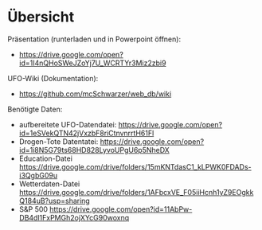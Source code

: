 # Übersicht

Präsentation (runterladen und in Powerpoint öffnen):
- https://drive.google.com/open?id=1I4nQHoSWeJZoYj7U_WCRTYr3Miz2zbi9

UFO-Wiki (Dokumentation):
- https://github.com/mcSchwarzer/web_db/wiki

Benötigte Daten:
- aufbereitete UFO-Datendatei: https://drive.google.com/open?id=1eSVekQTN42jVxzbF8riCtnvnrrtH61Fl
- Drogen-Tote Datentatei: https://drive.google.com/open?id=1i8N5G79ts68HD828LyvoUPgU6p5NheDX
- Education-Datei https://drive.google.com/drive/folders/15mKNTdasC1_kLPWK0FDADs-i3QgbG09u
- Wetterdaten-Datei https://drive.google.com/drive/folders/1AFbcxVE_F05iiHcnh1yZ9EOgkkQ184uB?usp=sharing
- S&P 500 https://drive.google.com/open?id=11AbPw-DB4dl1FxPMGh2ojXYcG90woxnq
